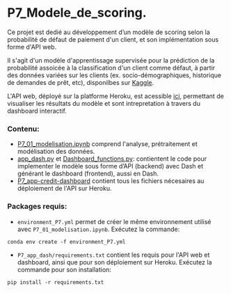 # P7_Modele_de_scoring.

Ce projet est dedié au développement d’un modèle de scoring selon la probabilité de défaut de paiement d'un client, et son implémentation sous forme d'API web. 

Il s'agit d'un modèle d'apprentissage supervisée pour la prédiction de la probabilité assoicée à la classification d'un client comme défaut, à partir des données variées sur les clients (ex. socio-démographiques, historique de demandes de prêt, etc), disponilbes sur [Kaggle](https://www.kaggle.com/c/home-credit-default-risk/data). 

L'API web, déployé sur la platforme Heroku, est acessible [ici](https://app-credit-dashboard.herokuapp.com/), permettant de visualiser les résultats du modèle et sont intrepretation à travers du dashboard interactif.

### Contenu:

- [P7_01_modelisation.ipynb](https://github.com/arbarbeiro/P7_Modele_de_scoring/blob/main/P7_01_modelisation.ipynb) comprend l'analyse, prétraitement et modélisation des données. 
- [app_dash.py](https://github.com/arbarbeiro/P7_Modele_de_scoring/blob/main/P7_app-credit-dashboard/app_dash.py) et [Dashboard_functions.py](https://github.com/arbarbeiro/P7_Modele_de_scoring/blob/main/P7_app-credit-dashboard/Dashboard_functions.py): contientent le code pour implementer le modèle sous forme d’API (backend) avec Dash et générant le dashboard (frontend), aussi en Dash.
- [P7_app-credit-dashboard](https://github.com/arbarbeiro/P7_Modele_de_scoring/tree/main/P7_app-credit-dashboard) contient tous les fichiers nécesaires au déploiement de l'API sur Heroku.


### Packages requis:
- `environment_P7.yml` permet de créer le même environnement utilisé avec `P7_01_modelisation.ipynb`. Exécutez la commande:
```
conda env create -f environment_P7.yml
```
- `P7_app_dash/requirements.txt` contient les requis pour l'API web et dashboard, ainsi que pour son déploiement sur Heroku. Exécutez la commande pour son installation:
```
pip install -r requirements.txt
```